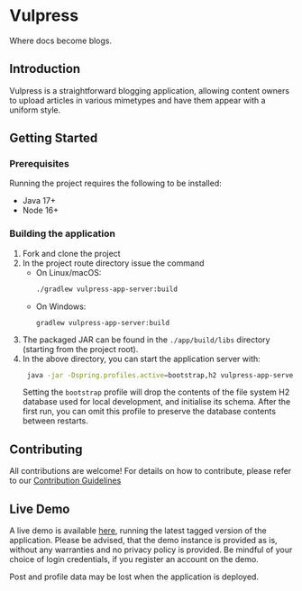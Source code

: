 # Vulpress

Where docs become blogs.

## Introduction

Vulpress is a straightforward blogging application, allowing content owners to upload articles in
various mimetypes and have them appear with a uniform style.

## Getting Started

### Prerequisites

Running the project requires the following to be installed:

- Java 17+
- Node 16+

### Building the application

1. Fork and clone the project
2. In the project route directory issue the command
   - On Linux/macOS:
     ```bash
     ./gradlew vulpress-app-server:build
     ```
   - On Windows:
     ```shell
     gradlew vulpress-app-server:build
     ```
3. The packaged JAR can be found in the `./app/build/libs` directory (starting from the project
   root).
4. In the above directory, you can start the application server with:
   ```bash
    java -jar -Dspring.profiles.active=bootstrap,h2 vulpress-app-server-x.x.x.jar
    ```
   Setting the `bootstrap` profile will drop the contents of the file system H2 database used for
   local development, and initialise its schema. After the first run, you can omit this profile to
   preserve the database contents between restarts.

## Contributing

All contributions are welcome! For details on how to contribute, please refer to our [Contribution 
Guidelines](./CONTRIBUTING.md)

## Live Demo

A live demo is available [here](https://aestallon.com), running the latest tagged version of the
application. Please be advised, that the demo instance is provided as is, without any warranties and
no privacy policy is provided. Be mindful of your choice of login credentials, if you register an
account on the demo. 

Post and profile data may be lost when the application is deployed.
